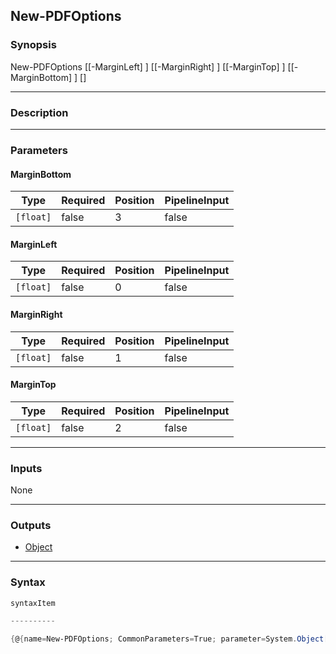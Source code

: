 New-PDFOptions
--------------




### Synopsis

New-PDFOptions [[-MarginLeft] <float>] [[-MarginRight] <float>] [[-MarginTop] <float>] [[-MarginBottom] <float>] [<CommonParameters>]




---


### Description


---


### Parameters
#### **MarginBottom**




|Type     |Required|Position|PipelineInput|
|---------|--------|--------|-------------|
|`[float]`|false   |3       |false        |



#### **MarginLeft**




|Type     |Required|Position|PipelineInput|
|---------|--------|--------|-------------|
|`[float]`|false   |0       |false        |



#### **MarginRight**




|Type     |Required|Position|PipelineInput|
|---------|--------|--------|-------------|
|`[float]`|false   |1       |false        |



#### **MarginTop**




|Type     |Required|Position|PipelineInput|
|---------|--------|--------|-------------|
|`[float]`|false   |2       |false        |





---


### Inputs
None




---


### Outputs
* [Object](https://learn.microsoft.com/en-us/dotnet/api/System.Object)






---


### Syntax
```PowerShell
syntaxItem
```
```PowerShell
----------
```
```PowerShell
{@{name=New-PDFOptions; CommonParameters=True; parameter=System.Object[]}}
```
